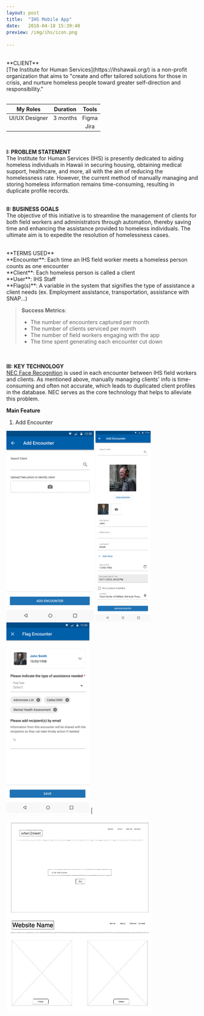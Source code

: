 ```yaml
---
layout: post
title:  "IHS Mobile App"
date:   2018-04-18 15:39:40
preview: /img/ihs/icon.png

---
```



<br>
**CLIENT** <br>
[The Institute for Human Services](https://ihshawaii.org/) is a non-profit organization that aims to "create and offer tailored solutions for those in crisis, and nurture homeless people toward greater self-direction and responsibility." <br>

<br>

|    My Roles    | Duration |    Tools    |
| :------------: | :------: | :---------: |
| UI/UX Designer | 3 months |    Figma    |
|                |          |     Jira    |

<br>

**I: PROBLEM STATEMENT** <br>
The Institute for Human Services (IHS) is presently dedicated to aiding homeless individuals in Hawaii in securing housing, obtaining medical support, healthcare, and more, all with the aim of reducing the homelessness rate. However, the current method of manually managing and storing homeless information remains time-consuming, resulting in duplicate profile records.
<br><br>

**II: BUSINESS GOALS** <br>
The objective of this initiative is to streamline the management of clients for both field workers and administrators through automation, thereby saving time and enhancing the assistance provided to homeless individuals. The ultimate aim is to expedite the resolution of homelessness cases.

<br>
**TERMS USED** <br>
**Encounter**: Each time an IHS field worker meets a homeless person counts as one encounter<br>
**Client**: Each homeless person is called a client<br>
**User**: IHS Staff<br>
**Flag(s)**: A variable in the system that signifies the type of assistance a client needs (ex. Employment assistance, transportation, assistance with SNAP...)


>**Success Metrics**:
>- The number of encounters captured per month
>- The number of clients serviced per month
>- The number of field workers engaging with the app
>- The time spent generating each encounter cut down

<br><br>
**III: KEY TECHNOLOGY** <br>
[NEC Face Recognition](https://www.nec.com/en/global/solutions/biometrics/face/index.html) is used in each encounter between IHS field workers and clients. As mentioned above, manually managing clients' info is time-consuming and often not accurate, which leads to duplicated client profiles in the database. NEC serves as the core technology that helps to alleviate this problem. <br>



**Main Feature**<br>
1. Add Encounter<br>


<img src="/img/ihs/Add1.png" alt="Add-Encounter" height="500"/> <img src="/img/ihs/Add.png" alt="Add-details" height="500" /> <img src="/img/ihs/Add3.png" alt="Flag-Encounter" height="500" /> |

<img src="/img/when2meet/wireframe1.JPG" alt="Issue" height="503"/> 

